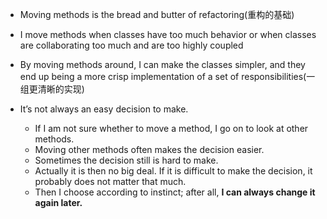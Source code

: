 + Moving methods is the bread and butter of refactoring(重构的基础)

+ I move methods when classes have too much behavior or when classes are collaborating too much and are too highly coupled
+ By moving methods around, I can make the classes simpler, and they end up being a more crisp implementation of a set of responsibilities(一组更清晰的实现)

+ It’s not always an easy decision to make.
    + If I am not sure whether to move a method, I go on to look at other methods.
    + Moving other methods often makes the decision easier.
    + Sometimes the decision still is hard to make.
    + Actually it is then no big deal. If it is difficult to make the decision, it probably does not matter that much.
    + Then I choose according to instinct; after all, **I can always change it again later.**

